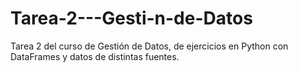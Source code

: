 # Tarea-2---Gesti-n-de-Datos
Tarea 2 del curso de Gestión de Datos, de ejercicios en Python con DataFrames y datos de distintas fuentes.
